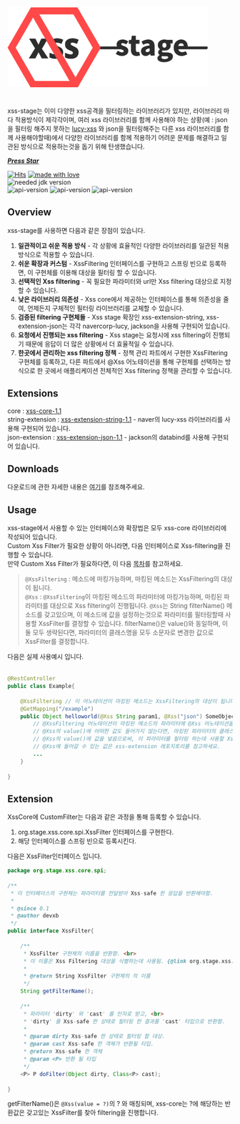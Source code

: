 <img src = "https://raw.githubusercontent.com/xss-stage/.github/e5a1bfbfb1882be45ba42c58b27218830015004a/Frame%206.svg" width = "450" height = "auto"/>   

#

xss-stage는 이미 다양한 xss공격을 필터링하는 라이브러리가 있지만, 라이브러리 마다 적용방식이 제각각이며, 여러 xss 라이브러리를 함께 사용해야 하는 상황(예 : json을 필터링 해주지 못하는 [lucy-xss](https://github.com/naver/lucy-xss-servlet-filter) 와 json을 필터링해주는 다른 xss 라이브러리를 함께 사용해야할때)에서 다양한 라이브러리를 함께 적용하기 어려운 문제를 해결하고 일관된 방식으로 적용하는것을 돕기 위해 탄생했습니다.   

[***Press Star***](https://github.com/xss-stage/xss-core/stargazers)   
   
[![Hits](https://hits.seeyoufarm.com/api/count/incr/badge.svg?url=https%3A%2F%2Fgithub.com%2Fxss-stage&count_bg=%23FF4848&title_bg=%232D2D2D&icon=&icon_color=%23E7E7E7&title=hits&edge_flat=false)](https://hits.seeyoufarm.com) [![made with love](https://camo.githubusercontent.com/c6c5b56fc051557203c6dffa4242b41b09ff22f6303da15e47162a5c1691e8a5/68747470733a2f2f696d672e736869656c64732e696f2f62616467652f4d616465253230776974682d4c6f76652d2d2545322539442541342d726564)](https://camo.githubusercontent.com/c6c5b56fc051557203c6dffa4242b41b09ff22f6303da15e47162a5c1691e8a5/68747470733a2f2f696d672e736869656c64732e696f2f62616467652f4d616465253230776974682d4c6f76652d2d2545322539442541342d726564)  
![needed jdk version](https://img.shields.io/badge/JDK-8-blue)   
![api-version](https://img.shields.io/badge/xss--core-1.1-3F9DE5)  ![api-version](https://img.shields.io/badge/xss--extension--string-1.1-92CE64)  ![api-version](https://img.shields.io/badge/xss--extension--json-1.1-F29494)


## Overview
xss-stage를 사용하면 다음과 같은 장점이 있습니다.
  
1. **일관적이고 쉬운 적용 방식** - 각 상황에 효율적인 다양한 라이브러리를 일관된 적용방식으로 적용할 수 있습니다.
2. **쉬운 확장과 커스텀** - XssFiltering 인터페이스를 구현하고 스프링 빈으로 등록하면, 이 구현체를 이용해 대상을 필터링 할 수 있습니다.
3. **선택적인 Xss filtering** - 꼭 필요한 파라미터와 url만 Xss filtering 대상으로 지정할 수 있습니다.
4. **낮은 라이브러리 의존성** - Xss core에서 제공하는 인터페이스를 통해 의존성을 줄여, 언제든지 구체적인 필터링 라이브러리를 교체할 수 있습니다.
5. **검증된 filtering 구현체들** - Xss stage 확장인 xss-extension-string, xss-extension-json는 각각 navercorp-lucy, jackson을 사용해 구현되어 있습니다.
6. **요청에서 진행되는 xss filtering** - Xss stage는 요청시에 xss filtering이 진행되기 때문에 응답이 더 많은 상황에서 더 효율적일 수 있습니다.
7. **한곳에서 관리하는 xss filtering 정책** - 정책 관리 파트에서 구현한 XssFiltering구현체를 등록하고, 다른 파트에서 @Xss 어노테이션을 통해 구현체를 선택하는 방식으로 한 곳에서 애플리케이션 전체적인 Xss filtering 정책을 관리할 수 있습니다.
   
## Extensions
core : [xss-core-1.1](https://github.com/xss-stage/xss-core)    
string-extension : [xss-extension-string-1.1](https://github.com/xss-stage/xss-extension-string) - naver의 lucy-xss 라이브러리를 사용해 구현되어 있습니다.   
json-extension : [xss-extension-json-1.1](https://github.com/xss-stage/xss-extension-json) - jackson의 databind를 사용해 구현되어 있습니다.   

## Downloads
다운로드에 관한 자세한 내용은 [여기](https://github.com/xss-stage)를 참조해주세요.

## Usage
xss-stage에서 사용할 수 있는 인터페이스와 확장법은 모두 xss-core 라이브러리에 작성되어 있습니다.   
Custom Xss Filter가 필요한 상황이 아니라면, 다음 인터페이스로 Xss-filtering을 진행할 수 있습니다.   
만약 Custom Xss Filter가 필요하다면, 이 다음 [목차](#Extension)를 참고하세요.
   
> `@XssFiltering` : 메소드에 마킹가능하며, 마킹된 메소드는 XssFiltering의 대상이 됩니다.   
> `@Xss` : `@XssFiltering`이 마킹된 메소드의 파라미터에 마킹가능하며, 마킹된 파라미터를 대상으로 Xss filtering이 진행됩니다. 
> `@Xss`는 String filterName() 메소드를 갖고있으며, 이 메소드에 값을 설정하는것으로 파라미터를 필터링할때 사용할 XssFilter를 결정할 수 있습니다.
> filterName()은 value()와 동일하며, 이 둘 모두 생략된다면, 파라미터의 클래스명을 모두 소문자로 변경한 값으로 XssFilter를 결정합니다.
   
다음은 실제 사용예시 입니다.

``` Java

@RestController
public class Example{
  
    @XssFiltering // 이 어노테이션이 마킹된 메소드는 XssFiltering의 대상이 됩니다.
    @GetMapping("/example")
    public Object helloworld(@Xss String param1, @Xss("json") SomeObject param2, @Xss("string") String param3, String param4){
        // @XssFiltering 어노테이션이 마킹된 메소드의 파라미터에 @Xss 어노테이션을 마킹함으로써 Xss safe한 객체를 얻을 수 있습니다.
        // @Xss의 value()에 어떠한 값도 들어가지 않는다면, 마킹된 파라미터의 클래스 이름을 모두 소문자로 변경한 값이 됩니다.
        // @Xss의 value()에 값을 넣음으로써, 이 파라미터를 필터링 하는데 사용할 XssFilter 구현체를 선택할 수 있습니다.
        // @Xss에 들어갈 수 있는 값은 xss-extension 레포지토리를 참고하세요.
        ...
    }
  
}

```

## Extension
XssCore에 CustomFilter는 다음과 같은 과정을 통해 등록할 수 있습니다.
1. org.stage.xss.core.spi.XssFilter 인터페이스를 구현한다.
2. 해당 인터페이스를 스프링 빈으로 등록시킨다.

다음은 XssFilter인터페이스 입니다.
``` Java
package org.stage.xss.core.spi;

/**
 * 이 인터페이스의 구현체는 파라미터를 전달받아 Xss-safe 한 응답을 반환해야함.
 *
 * @since 0.1
 * @author devxb
 */
public interface XssFilter{

    /**
     * XssFilter 구현체의 이름을 반환함. <br>
     * 이 이름은 Xss Filtering 대상을 식별하는데 사용됨. {@link org.stage.xss.core.meta.Xss} <br>
     *
     * @return String XssFilter 구현체의 의 이름
     */
    String getFilterName();

    /**
     * 파라미터 'dirty' 와 'cast' 를 인자로 받고, <br>
     * 'dirty' 를 Xss-safe 한 상태로 필터링 한 결과를 'cast' 타입으로 반환함.
     *
     * @param dirty Xss-safe 한 상태로 필터링 할 대상.
     * @param cast Xss-safe 한 객체가 반환될 타입.
     * @return Xss-safe 한 객체
     * @param <P> 반환 될 타입
     */
    <P> P doFilter(Object dirty, Class<P> cast);

}

```
getFilterName()은 `@Xss(value = ?)`의 ? 와 매칭되며, xss-core는 ?에 해당하는 반환값은 갖고있는 XssFilter를 찾아 filtering을 진행합니다.


